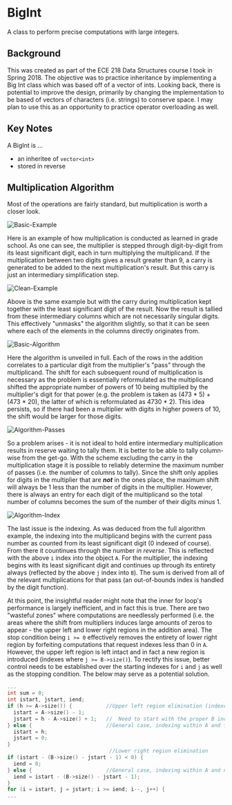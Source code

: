 # BigInt
A class to perform precise computations with large integers.

## Background
This was created as part of the ECE 218 Data Structures course I took in Spring 2018. The objective was to practice inheritance by implementing a Big Int class which was based off of a vector of ints. Looking back, there is potential to improve the design, primarily by changing the implementation to be based of vectors of characters (i.e. strings) to conserve space. I may plan to use this as an opportunity to practice operator overloading as well.

## Key Notes
A BigInt is ...
* an inheritee of `vector<int>`
* stored in reverse

## Multiplication Algorithm
Most of the operations are fairly standard, but multiplication is worth a closer look.

![Basic-Example](https://user-images.githubusercontent.com/48261863/58354115-7820d300-7e3e-11e9-9df9-1259a8472283.gif)

Here is an example of how multiplication is conducted as learned in grade school. As one can see, the multiplier is stepped through digit-by-digit from its least significant digit, each in turn multiplying the multiplicand. If the multiplication between two digits gives a result greater than 9, a carry is generated to be added to the next multiplication's result. But this carry is just an intermediary simplification step.

![Clean-Example](https://user-images.githubusercontent.com/48261863/58355112-5543ee00-7e41-11e9-9261-f9039e4004e6.gif)

Above is the same example but with the carry during multiplication kept together with the least significant digit of the result. Now the result is tallied from these intermediary columns which are not necessarily singular digits. This effectively "unmasks" the algorithm slightly, so that it can be seen where each of the elements in the columns directly originates from.

![Basic-Algorithm](https://user-images.githubusercontent.com/48261863/58301291-e2406600-7db3-11e9-9574-38139ff76371.gif)

Here the algorithm is unveiled in full. Each of the rows in the addition correlates to a particular digit from the multiplier's "pass" through the multiplicand. The shift for each subsequent round of multiplication is necessary as the problem is essentially reformulated as the multiplicand shifted the appropriate number of powers of 10 being multiplied by the multiplier's digit for that power (e.g. the problem is taken as (473 * 5) + (473 * 20), the latter of which is reformulated as 4730 * 2). This idea persists, so if there had been a multiplier with digits in higher powers of 10, the shift would be larger for those digits.

![Algorithm-Passes](https://user-images.githubusercontent.com/48261863/58357671-b4a5fc00-7e49-11e9-9e4f-06fac35b748c.png)

So a problem arises - it is not ideal to hold entire intermediary multiplication results in reserve waiting to tally them. It is better to be able to tally column-wise from the get-go. With the scheme excluding the carry in the multiplication stage it is possible to reliably determine the maximum number of passes (i.e. the number of columns to tally). Since the shift only applies for digits in the multiplier that are ***not*** in the ones place, the maximum shift will always be 1 less than the number of digits in the multiplier. However, there is always an entry for each digit of the multiplicand so the total number of columns becomes the sum of the number of their digits _minus_ 1.

![Algorithm-Index](https://user-images.githubusercontent.com/48261863/58358022-2894d400-7e4b-11e9-8328-afd02d6cf3d6.png)

The last issue is the indexing. As was deduced from the full algorithm example, the indexing into the multiplicand begins with the current pass number as counted from its least significant digit (0 indexed of course). From there it countinues through the number _in reverse_. This is reflected with the above `i` index into the object `A`. For the multiplier, the indexing begins with its least significant digit and continues up through its entirety always (reflected by the above `j` index into `B`). The sum is derived from all of the relevant multiplications for that pass (an out-of-bounds index is handled by the digit function). 

At this point, the insightful reader might note that the inner for loop's performance is largely inefficient, and in fact this is true. There are two "wasteful zones" where computations are needlessly performed (i.e. the areas where the shift from multipliers induces large amounts of zeros to appear - the upper left and lower right regions in the addition area). The stop condition being `i >= 0` effectively removes the entirety of lower right region by forfeiting computations that request indexes less than 0 in `A`. However, the upper left region is left intact and in fact a new region is introduced (indexes where `j >= B->size()`). To rectify this issue, better control needs to be established over the starting indexes for `i` and `j` as well as the stopping condition. The below may serve as a potential solution.

```C++
...
int sum = 0;
int istart, jstart, iend;
if (h >= A->size()) {           //Upper left region elimination (indexes > A's MSD)
  istart = A->size() - 1;
  jstart = h - A->size() + 1;   //  Need to start with the proper B index
} else {                        //General case, indexing within A and from the end of B
  istart = h;
  jstart = 0;
}
                                 //Lower right region elimination
if (istart - (B->size() - jstart - 1) < 0) {
  iend = 0;
} else {                        //General case, indexing within A and need to stop after proper number of indexes into B
  iend = istart - (B->size() - jstart - 1);
}
for (i = istart, j = jstart; i >= iend; i--, j++) {
...
```
